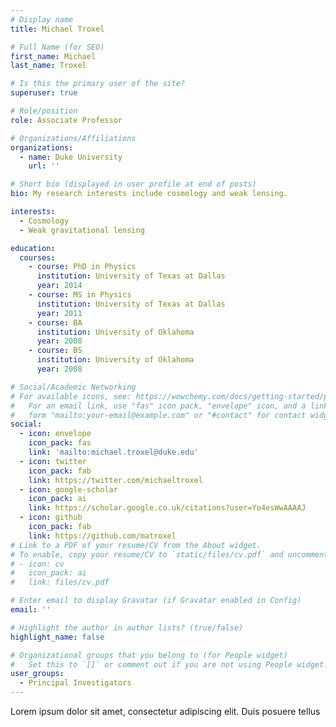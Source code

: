 ```yaml
---
# Display name
title: Michael Troxel

# Full Name (for SEO)
first_name: Michael
last_name: Troxel

# Is this the primary user of the site?
superuser: true

# Role/position
role: Associate Professor

# Organizations/Affiliations
organizations:
  - name: Duke University
    url: ''

# Short bio (displayed in user profile at end of posts)
bio: My research interests include cosmology and weak lensing.

interests:
  - Cosmology
  - Weak gravitational lensing

education:
  courses:
    - course: PhD in Physics
      institution: University of Texas at Dallas
      year: 2014
    - course: MS in Physics
      institution: University of Texas at Dallas
      year: 2011
    - course: BA
      institution: University of Oklahoma
      year: 2008
    - course: BS
      institution: University of Oklahoma
      year: 2008

# Social/Academic Networking
# For available icons, see: https://wowchemy.com/docs/getting-started/page-builder/#icons
#   For an email link, use "fas" icon pack, "envelope" icon, and a link in the
#   form "mailto:your-email@example.com" or "#contact" for contact widget.
social:
  - icon: envelope
    icon_pack: fas
    link: 'mailto:michael.troxel@duke.edu'
  - icon: twitter
    icon_pack: fab
    link: https://twitter.com/michaeltroxel
  - icon: google-scholar
    icon_pack: ai
    link: https://scholar.google.co.uk/citations?user=Yo4esWwAAAAJ
  - icon: github
    icon_pack: fab
    link: https://github.com/matroxel
# Link to a PDF of your resume/CV from the About widget.
# To enable, copy your resume/CV to `static/files/cv.pdf` and uncomment the lines below.
# - icon: cv
#   icon_pack: ai
#   link: files/cv.pdf

# Enter email to display Gravatar (if Gravatar enabled in Config)
email: ''

# Highlight the author in author lists? (true/false)
highlight_name: false

# Organizational groups that you belong to (for People widget)
#   Set this to `[]` or comment out if you are not using People widget.
user_groups:
  - Principal Investigators
---
```


Lorem ipsum dolor sit amet, consectetur adipiscing elit. Duis posuere tellus

